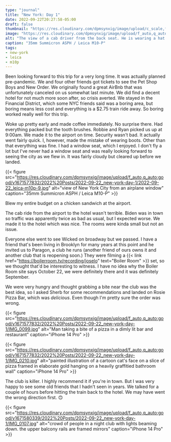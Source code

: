 ```yaml
---
type: "journal"
title: "New York: Day 1"
date: 2022-09-22T20:27:58-05:00
draft: false
thumbnail: "https://res.cloudinary.com/dpmsynxig/image/upload/c_scale,f_auto,q_auto:good,w_740/v1671577832/2022%20Posts/2022-09-22_new-york-day-1/2022-09-22_leica-m10p-25.jpg"
image: "https://res.cloudinary.com/dpmsynxig/image/upload/f_auto,q_auto:good/v1671577832/2022%20Posts/2022-09-22_new-york-day-1/2022-09-22_leica-m10p-25.jpg"
alt: "The view of a cab driver from the back seat. He is wearing a hat that reads New York City on the back"
caption: "35mm Summicron ASPH / Leica M10-P"
tags:
- new-york
- leica
- m10p
---
```


Been looking forward to this trip for a very long time. It was actually planned pre-pandemic. We and four other friends got tickets to see the Pet Shop Boys and New Order. We originally found a great AirBnb that was unfortunately canceled on us somewhat last minute. We did find a decent hotel for not much more soon after, so crisis averted. We stayed in the Financial District, which some NYC friends said was a boring area, but boring means less cost and everything is a $2.75 train ride away. So boring worked really well for this trip. 

Woke up pretty early and made coffee immediately. No surprise there. Had everything packed but the tooth brushes. Robbie and Ryan picked us up at 9:00am. We made it to the airport on time. Security wasn't bad. It actually went fairly quick. I, however, made the mistake of wearing boots. Other than that everything was fine. I had a window seat, which I enjoyed. I don't fly a lot but I've never had a window seat and was really looking forward to seeing the city as we flew in. It was fairly cloudy but cleared up before we landed.

{{< figure src="https://res.cloudinary.com/dpmsynxig/image/upload/f_auto,q_auto:good/v1671577832/2022%20Posts/2022-09-22_new-york-day-1/2022-09-22_leica-m10p-9.jpg" alt="view of New York City from an airplane window" caption="35mm Summicron ASPH / Leica M10-P" >}}

Blew my entire budget on a chicken sandwich at the airport.

The cab ride from the airport to the hotel wasn't terrible. Biden was in town so traffic was apparently twice as bad as usual, but I expected worse. We made it to the hotel which was nice. The rooms were kinda small but not an issue.

Everyone else went to see Wicked on broadway but we passed. I have a friend that's been living in Brooklyn for many years at this point and he invited us to Paragon, a club he runs (another friend of ours owns it and another club that is reopening soon.) They were filming a {{< link href="https://boilerroom.tv/recording/joselo" text="Boiler Room" >}} set, so we thought that'd be interesting to witness. I have no idea why the Boiler Room site says October 22, we were definitely there and it was definitely September.

We were very hungry and thought grabbing a bite near the club was the best idea, so I asked Sherb for some recommendations and landed on Rosie Pizza Bar, which was _delicious_. Even though I'm pretty sure the order was wrong.

{{< figure src="https://res.cloudinary.com/dpmsynxig/image/upload/f_auto,q_auto:good/v1671577832/2022%20Posts/2022-09-22_new-york-day-1/IMG_0099.jpg" alt="Man taking a bite of a pizza in a dimly lit bar and restaurant" caption="iPhone 14 Pro" >}}

{{< figure src="https://res.cloudinary.com/dpmsynxig/image/upload/f_auto,q_auto:good/v1671577832/2022%20Posts/2022-09-22_new-york-day-1/IMG_0210.jpg" alt="painted illustration of a cartoon cat's face on a slice of pizza framed in elaborate gold hanging on a heavily graffitied bathroom wall" caption="iPhone 14 Pro" >}}

The club is killer. I highly recommend it if you're in town. But I was very happy to see some old friends that I hadn't seen in years. We talked for a couple of hours before hitting the train back to the hotel. We may have went the wrong direction first. 🙃

{{< figure src="https://res.cloudinary.com/dpmsynxig/image/upload/f_auto,q_auto:good/v1671580339/2022%20Posts/2022-09-22_new-york-day-1/IMG_0107.jpg" alt="crowd of people in a night club with lights beaming down. the upper balcony rails are framed mirrors" caption="iPhone 14 Pro" >}}
